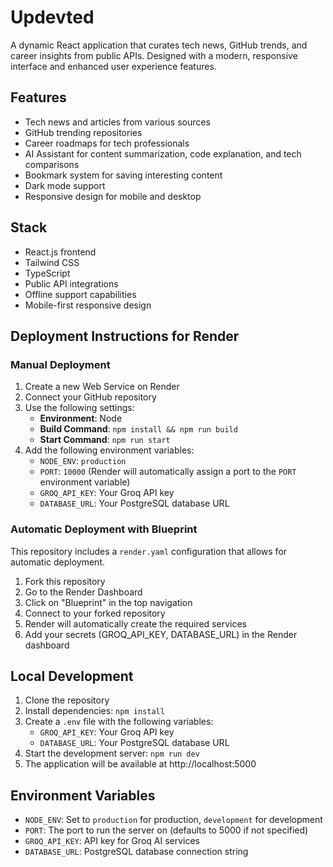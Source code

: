 # Updevted


A dynamic React application that curates tech news, GitHub trends, and career insights from public APIs. Designed with a modern, responsive interface and enhanced user experience features.

## Features

- Tech news and articles from various sources
- GitHub trending repositories
- Career roadmaps for tech professionals
- AI Assistant for content summarization, code explanation, and tech comparisons
- Bookmark system for saving interesting content
- Dark mode support
- Responsive design for mobile and desktop

## Stack

- React.js frontend
- Tailwind CSS
- TypeScript
- Public API integrations
- Offline support capabilities
- Mobile-first responsive design

## Deployment Instructions for Render

### Manual Deployment

1. Create a new Web Service on Render
2. Connect your GitHub repository
3. Use the following settings:
   - **Environment**: Node
   - **Build Command**: `npm install && npm run build`
   - **Start Command**: `npm run start`
4. Add the following environment variables:
   - `NODE_ENV`: `production`
   - `PORT`: `10000` (Render will automatically assign a port to the `PORT` environment variable)
   - `GROQ_API_KEY`: Your Groq API key
   - `DATABASE_URL`: Your PostgreSQL database URL

### Automatic Deployment with Blueprint

This repository includes a `render.yaml` configuration that allows for automatic deployment.

1. Fork this repository
2. Go to the Render Dashboard
3. Click on "Blueprint" in the top navigation
4. Connect to your forked repository
5. Render will automatically create the required services
6. Add your secrets (GROQ_API_KEY, DATABASE_URL) in the Render dashboard

## Local Development

1. Clone the repository
2. Install dependencies: `npm install`
3. Create a `.env` file with the following variables:
   - `GROQ_API_KEY`: Your Groq API key
   - `DATABASE_URL`: Your PostgreSQL database URL
4. Start the development server: `npm run dev`
5. The application will be available at http://localhost:5000

## Environment Variables

- `NODE_ENV`: Set to `production` for production, `development` for development
- `PORT`: The port to run the server on (defaults to 5000 if not specified)
- `GROQ_API_KEY`: API key for Groq AI services
- `DATABASE_URL`: PostgreSQL database connection string
